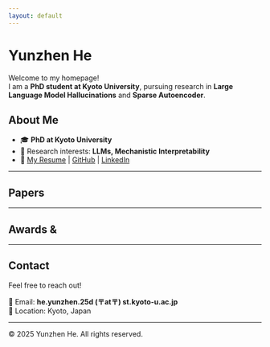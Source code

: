 ```yaml
---
layout: default
---
```


# Yunzhen He

Welcome to my homepage!  
I am a **PhD student at Kyoto University**, pursuing research in **Large Language Model Hallucinations** and **Sparse Autoencoder**.

## About Me
- 🎓 **PhD at Kyoto University**
- 🔬 Research interests: **LLMs, Mechanistic Interpretability**
- 📄 [My Resume](resume.pdf) | [GitHub](https://github.com/githubhyz) | [LinkedIn](https://www.linkedin.com/in/yunzhen-he-097bb5277/)

---

## Papers

---

## Awards & 

---

## Contact
Feel free to reach out!

📧 Email: **he.yunzhen.25d (〒at〒) st.kyoto-u.ac.jp**  
📍 Location: Kyoto, Japan  

---

© 2025 Yunzhen He. All rights reserved.

